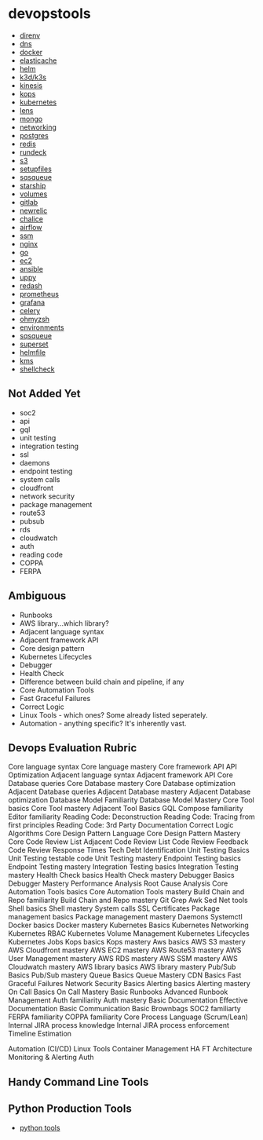 # devopstools

* [direnv](/about-direnv/)
* [dns](/about-dns/)
* [docker](/about-docker/)
* [elasticache](/about-elasticache/)
* [helm](/about-helm/)
* [k3d/k3s](/about-k3d/)
* [kinesis](/about-kinesis/)
* [kops](/about-kops/)
* [kubernetes](/about-kubernetes/)
* [lens](/about-lens/)
* [mongo](/about-mongo/)
* [networking](/about-networking/)
* [postgres](/about-postgres/)
* [redis](/about-redis/)
* [rundeck](/about-rundeck/)
* [s3](/about-s3/)
* [setupfiles](/about-setupfiles/)
* [sqsqueue](/about-sqsqueue/)
* [starship](/about-starship/)
* [volumes](/about-volumes/)
* [gitlab](/about-gitlab/)
* [newrelic](/about-newrelic/)
* [chalice](/about-chalice/)
* [airflow](/about-airflow/)
* [ssm](/about-ssm/)
* [nginx](/about-nginx)
* [go](/about-go/)
* [ec2](/about-ec2)
* [ansible](/about-ansible)
* [uppy](/about-uppy)
* [redash](/about-redash)
* [prometheus](/about-prometheus/)
* [grafana](/about-grafana)
* [celery](/about-celery)
* [ohmyzsh](/about-ohmyzsh)
* [environments](/about-environments)
* [sqsqueue](/about-sqsqueue)
* [superset](/about-superset)
* [helmfile](/about-helmfile)
* [kms](/about-kms)
* [shellcheck](/about-shellcheck)
## Not Added Yet

* soc2
* api
* gql
* unit testing
* integration testing
* ssl
* daemons
* endpoint testing
* system calls
* cloudfront
* network security
* package management
* route53
* pubsub
* rds
* cloudwatch
* auth
* reading code
* COPPA
* FERPA


## Ambiguous

* Runbooks
* AWS library...which library?
* Adjacent language syntax
* Adjacent framework API
* Core design pattern
* Kubernetes Lifecycles
* Debugger
* Health Check
* Difference between build chain and pipeline, if any
* Core Automation Tools
* Fast Graceful Failures
* Correct Logic
* Linux Tools - which ones? Some already listed seperately.
* Automation - anything specific? It's inherently vast.


## Devops Evaluation Rubric

Core language syntax
Core language mastery
Core framework API
API Optimization
Adjacent language syntax
Adjacent framework API
Core Database queries
Core Database mastery
Core Database optimization
Adjacent Database queries
Adjacent Database mastery
Adjacent Database optimization
Database Model Familiarity
Database Model Mastery
Core Tool basics
Core Tool mastery
Adjacent Tool Basics
GQL Compose familiarity
Editor familiarity
Reading Code: Deconstruction
Reading Code: Tracing from first principles
Reading Code: 3rd Party Documentation
Correct Logic
Algorithms
Core Design Pattern Language
Core Design Pattern Mastery
Core Code Review List
Adjacent Code Review List
Code Review Feedback
Code Review Response Times
Tech Debt Identification
Unit Testing Basics
Unit Testing testable code
Unit Testing mastery
Endpoint Testing basics
Endpoint Testing mastery
Integration Testing basics
Integration Testing mastery
Health Check basics
Health Check mastery
Debugger Basics
Debugger Mastery
Performance Analysis
Root Cause Analysis
Core Automation Tools basics
Core Automation Tools mastery
Build Chain and Repo familiarity
Build Chain and Repo mastery
Git 
Grep 
Awk 
Sed 
Net tools
Shell basics
Shell mastery
System calls
SSL Certificates
Package management basics
Package management mastery
Daemons
Systemctl
Docker basics
Docker mastery
Kubernetes Basics
Kubernetes Networking
Kubernetes RBAC
Kubernetes Volume Management
Kubernetes Lifecycles
Kubernetes Jobs
Kops basics
Kops mastery
Aws basics
AWS S3 mastery
AWS Cloudfront mastery
AWS EC2 mastery
AWS Route53 mastery
AWS User Management mastery
AWS RDS mastery
AWS SSM mastery
AWS Cloudwatch mastery
AWS library basics
AWS library mastery
Pub/Sub Basics
Pub/Sub mastery
Queue Basics
Queue Mastery
CDN Basics
Fast Graceful Failures
Network Security Basics
Alerting basics
Alerting mastery
On Call Basics
On Call Mastery
Basic Runbooks
Advanced Runbook Management
Auth familiarity
Auth mastery
Basic Documentation
Effective Documentation
Basic Communication
Basic Brownbags
SOC2 familiarty
FERPA familiarity
COPPA familiarity 
Core Process Language (Scrum/Lean)
Internal JIRA process knowledge
Internal JIRA process enforcement
Timeline Estimation


Automation (CI/CD)
Linux Tools
Container Management
HA FT Architecture
Monitoring & Alerting
Auth


## Handy Command Line Tools

## Python Production Tools

* [python tools](/python-examples/pythonexamples.md)
